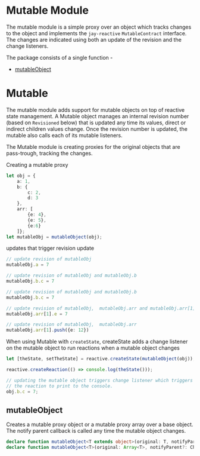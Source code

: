 # Mutable Module

The mutable module is a simple proxy over an object which tracks changes to the object and implements the 
`jay-reactive` `MutableContract` interface. The changes are indicated using both an update of the revision and the change listeners.

The package consists of a single function -  

* [mutableObject](#mutableObject)

# <a name="mutable">Mutable</a>

The mutable module adds support for mutable objects on top of reactive state management.
A Mutable object manages an internal revision number (based on `Revisioned` below) that is updated any time its values,
direct or indirect children values change. Once the revision number is updated, the mutable also calls
each of its mutable listeners.

The Mutable module is creating proxies for the original objects that are pass-trough, tracking the changes.

Creating a mutable proxy
```typescript
let obj = {
    a: 1,
    b: {
        c: 2, 
        d: 3
    }, 
    arr: [
        {e: 4}, 
        {e: 5}, 
        {e:6}
    ]};
let mutableObj = mutableObject(obj);
```

updates that trigger revision update
```typescript
// update revision of mutableObj
mutableObj.a = 7

// update revision of mutableObj and mutableObj.b
mutableObj.b.c = 7

// update revision of mutableObj and mutableObj.b
mutableObj.b.c = 7

// update revision of mutableObj,  mutableObj.arr and mutableObj.arr[1] 
mutableObj.arr[1].e = 7

// update revision of mutableObj,  mutableObj.arr
mutableObj.arr[1].push({e: 12})
```

When using Mutable with `createState`, createState adds a change listener on the mutable object to run
reactions when a mutable object changes

```typescript
let [theState, setTheState] = reactive.createState(mutableObject(obj));

reactive.createReaction(() => console.log(theState()));

// updating the mutable object triggers change listener which triggers state change, and in turn triggers
// the reaction to print to the console.
obj.b.c = 7;

```

## <a name="mutableObject">mutableObject</a>

Creates a mutable proxy object or a mutable proxy array over a base object.
The notify parent callback is called any time the mutable object changes.

```typescript
declare function mutableObject<T extends object>(original: T, notifyParent?: ChangeListener): T
declare function mutableObject<T>(original: Array<T>, notifyParent?: ChangeListener): Array<T>
```

